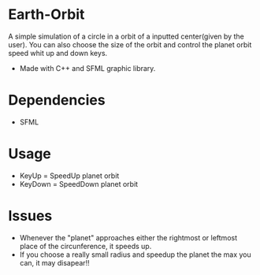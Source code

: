 # Earth-Orbit
A simple simulation of a circle in a orbit of a inputted center(given by the user). You can also choose the size of the orbit and control the planet orbit speed whit up and down keys.
- Made with C++ and SFML graphic library.

# Dependencies
 - SFML
 
# Usage
 - KeyUp = SpeedUp planet orbit
 - KeyDown = SpeedDown planet orbit


# Issues
- Whenever the "planet" approaches either the rightmost or leftmost place of the circunference, it speeds up.
- If you choose a really small radius and speedup the planet the max you can, it may disapear!!
